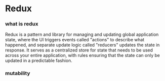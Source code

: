 # Redux

### what is redux

Redux is a pattern and library for managing and updating global application state, where the UI triggers events called "actions" to describe what happened, and separate update logic called "reducers" updates the state in response. It serves as a centralized store for state that needs to be used across your entire application, with rules ensuring that the state can only be updated in a predictable fashion.

### mutability
